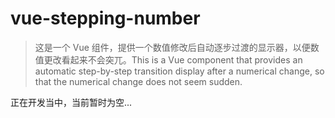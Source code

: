 # vue-stepping-number

> 这是一个 Vue 组件，提供一个数值修改后自动逐步过渡的显示器，以便数值更改看起来不会突兀。This is a Vue component that provides an automatic step-by-step transition display after a numerical change, so that the numerical change does not seem sudden.

正在开发当中，当前暂时为空...
